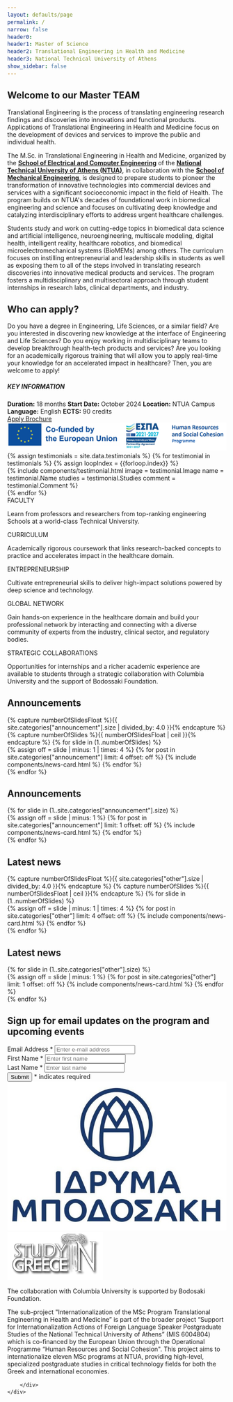 ```yaml
---
layout: defaults/page
permalink: /
narrow: false
header0:
header1: Master of Science
header2: Translational Engineering in Health and Medicine
header3: National Technical University of Athens
show_sidebar: false
---
```

<div class="container pb-5">
    <div class="row">
        <div class="col-lg-8 col-sm-12 pl-0 pr-0">
            <div class="col-12">
                <h2>Welcome to our Master TEAM</h2>
                <p>
                    Translational Engineering is the process of translating engineering research findings
                    and discoveries into innovations and functional products. Applications of Translational
                    Engineering in Health and Medicine focus on the development of devices and services to
                    improve the public and individual health.
                </p>
                <p>
                    The M.Sc. in Translational Engineering in Health and Medicine, organized by the
                    <a href="https://www.ece.ntua.gr/en"><strong>School of Electrical and Computer Engineering</strong></a>
                    of the <a href="https://www.ntua.gr/en/"><strong>National Technical University of Athens (NTUA)</strong></a>,
                    in collaboration with the <a href="http://www.mech.ntua.gr/en/"><strong>School of Mechanical Engineering</strong></a>,
                    is designed to prepare students to pioneer the transformation of innovative technologies into commercial
                    devices and services with a significant socioeconomic impact in the field of Health. The program builds
                    on NTUA's decades of foundational work in biomedical engineering and science and focuses on cultivating
                    deep knowledge and catalyzing interdisciplinary efforts to address urgent healthcare challenges.
                </p>
                <p>
                    Students study and work on cutting-edge topics in biomedical data science and artificial
                    intelligence, neuroengineering, multiscale modeling, digital health, intelligent reality, healthcare
                    robotics, and biomedical microelectromechanical systems (BioMEMs) among others. The curriculum focuses
                    on instilling entrepreneurial and leadership skills in students as well as exposing them to all of the
                    steps involved in translating research discoveries into innovative medical products and services.
                    The program fosters a multidisciplinary and multisectoral approach through student internships in
                    research labs, clinical departments, and industry.
                </p>
            </div>
            <div class="col-12">
                <h2>Who can apply?</h2>
                <p>
                    Do you have a degree in Engineering, Life Sciences, or a similar field? Are you interested in
                    discovering new knowledge at the interface of Engineering and Life Sciences? Do you enjoy
                    working in multidisciplinary teams to develop breakthrough health-tech products and services?
                    Are you looking for an academically rigorous training that will allow you to apply real-time
                    your knowledge for an accelerated impact in healthcare? Then, you are welcome to apply!
                </p>
            </div>
        </div>
        <div class="col-lg-4 col-sm-12 pl-3 pr-0">
            <div class="card text-white background-color-main border-0">
                <div class="card-body grey-box">
                    <h5 class="card-title text-center">KEY INFORMATION</h5>
                    <div class="d-flex flex-column card-text text-center">
                        <label class="mb-0"><strong>Duration:</Strong> 18 months</label>
                        <label class="mb-0"><strong>Start Date:</Strong> October 2024</label>
                        <label class="mb-0"><strong>Location:</Strong> NTUA Campus</label>
                        <label class="mb-0"><strong>Language:</Strong> English</label>
                        <label class="mb-0"><strong>ECTS:</Strong> 90 credits</label>
                    </div>
                </div>
            </div>
            <div class="col-12 mt-4 px-0">
                <a href="{{ site.baseurl }}/admissions" role="button" class="btn btn-custom">
                    <i class="fa-regular fa-pen-to-square fa-lg mr-2"></i>Apply
                </a>
                <a href="{{ site.baseurl }}/files/MasterTEAM-Brochure.pdf" role="button" class="btn btn-custom mt-3" target="_blank">
                    <i class="fa-solid fa-download fa-lg mr-2"></i>Brochure
                </a>
                <img href="https://www.elke.ntua.gr/research-activities/espa-programms/" role="button" class="btn btn-custom mt-3" target="_blank" decoding="async" src="theme/img/logos/espa-logo-english.png">
            </div>
            <div class="carousel carousel-testimonials slide w-100 mt-5" data-ride="carousel" data-interval="5000" id="testimonialsCarousel">
                <div class="row align-items-center">
                    <div class="col-12 lead testimonials-controls">
                        <a class="btn btn-carousel prev-tes" title="go back">
                            <i class="fa-solid fa-chevron-left fa-lg colored-main"></i>
                        </a>
                        <a class="btn btn-carousel next-tes" title="more">
                            <i class="fa-solid fa-chevron-right fa-lg colored-main"></i>
                        </a>
                    </div>
                </div>
                <div class="row pt-0 mt-2">
                    <div class="carousel-inner">
                        {% assign testimonials = site.data.testimonials %}
                        {% for testimonial in testimonials %}
                        {% assign loopIndex = {{forloop.index}} %}
                            <div class='{% if loopIndex == 1 %}carousel-item active{% else %}carousel-item{% endif %} justify-content-center'>
                                <div class="card-deck">
                                    {% include components/testimonial.html
                                        image = testimonial.Image
                                        name = testimonial.Name
                                        studies = testimonial.Studies
                                        comment = testimonial.Comment
                                    %}
                                </div>
                            </div>
                        {% endfor %}
                    </div>
                </div>
            </div>
        </div>
    </div>
    <div class="row mt-4 pl-2">
        <div class="custom-information-box col-12 px-0">
            <div class="row">
                <div class="information-box-component col">
                    <label class="title">
                        FACULTY
                    </label>
                    <p class="text">
                        Learn from professors and researchers from top-ranking engineering Schools at a world-class Technical University.
                    </p>
                </div>
                <div class="information-box-component col">
                    <label class="title">
                        CURRICULUM
                    </label>
                    <p class="text">
                        Academically rigorous coursework that links research-backed concepts to practice and accelerates impact in the healthcare domain.
                    </p>
                </div>
                <div class="information-box-component col">
                    <label class="title">
                        ENTREPRENEURSHIP
                    </label>
                    <p class="text">
                        Cultivate entrepreneurial skills to deliver high-impact solutions powered by deep science and technology.
                    </p>
                </div>
                <div class="information-box-component col">
                    <label class="title">
                        GLOBAL NETWORK
                    </label>
                    <p class="text">
                        Gain hands-on experience in the healthcare domain and build your professional network by interacting and connecting with a diverse community of experts from the industry, clinical sector, and regulatory bodies.
                    </p>
                </div>
                <div class="information-box-component col">
                    <label class="title">
                        STRATEGIC COLLABORATIONS
                    </label>
                    <p class="text">
                        Opportunities for internships and a richer academic experience are available to students through a strategic collaboration with Columbia University and the support of Bodossaki Foundation.
                    </p>
                </div>
            </div>
        </div>
    </div>
    <div class="row mt-5">
        <div class="carousel carousel-desktop carousel-desktop-announcement slide w-100" data-ride="false" data-interval="false" id="postsCarouselDesktop">
            <div class="row align-items-center">
                <div class="col-lg-10 col-8">
                    <h2>Announcements</h2>
                </div>
                <div class="col-lg-2 col-4 text-md-right lead d-flex justify-content-end">
                    <a class="btn btn-carousel prev-desk-announcement" title="go back">
                        <i class="fa-solid fa-chevron-left fa-lg colored-main"></i>
                    </a>
                    <a class="btn btn-carousel next-desk-announcement" title="more">
                        <i class="fa-solid fa-chevron-right fa-lg colored-main"></i>
                    </a>
                </div>
            </div>
            <div class="row pt-0 mt-2">
                <div class="carousel-inner">
                    {% capture numberOfSlidesFloat %}{{ site.categories["announcement"].size | divided_by: 4.0 }}{% endcapture %}
                    {% capture numberOfSlides %}{{ numberOfSlidesFloat | ceil }}{% endcapture %}
                    {% for slide in (1..numberOfSlides) %}
                        <div class='{% if slide == 1 %}carousel-item active{% else %}carousel-item{% endif %}'>
                            <div class="card-deck news-cards-container">
                                {% assign off = slide | minus: 1 | times: 4 %}
                                {% for post in site.categories["announcement"] limit: 4 offset: off %}
                                    {% include components/news-card.html %}
                                {% endfor %}
                            </div>
                        </div>
                    {% endfor %}
                </div>
            </div>
        </div>
        <div class="carousel carousel-mobile carousel-mobile-announcement slide w-100" data-ride="false" data-interval="false" id="postsCarouselMobile">
            <div class="row align-items-center">
                <div class="col-lg-10 col-8">
                    <h2>Announcements</h2>
                </div>
                <div class="col-lg-2 col-4 text-md-right lead d-flex justify-content-end">
                    <a class="btn btn-carousel prev-mob-announcement" title="go back">
                        <i class="fa-solid fa-chevron-left fa-lg colored-main"></i>
                    </a>
                    <a class="btn btn-carousel next-mob-announcement" title="more">
                        <i class="fa-solid fa-chevron-right fa-lg colored-main"></i>
                    </a>
                </div>
            </div>
            <div class="row pt-0 mt-2">
                <div class="carousel-inner">
                    {% for slide in (1..site.categories["announcement"].size) %}
                        <div class='{% if slide == 1 %}carousel-item active{% else %}carousel-item{% endif %}'>
                            <div class="card-deck news-cards-container">
                                {% assign off = slide | minus: 1 %}
                                {% for post in site.categories["announcement"] limit: 1 offset: off %}
                                    {% include components/news-card.html %}
                                {% endfor %}
                            </div>
                        </div>
                    {% endfor %}
                </div>
            </div>
        </div>
    </div>
    <div class="row mt-5">
        <div class="carousel carousel-desktop carousel-desktop-news slide w-100" data-ride="false" data-interval="false" id="postsCarouselDesktop">
            <div class="row align-items-center">
                <div class="col-lg-10 col-8">
                    <h2>Latest news</h2>
                </div>
                <div class="col-lg-2 col-4 text-md-right lead d-flex justify-content-end">
                    <a class="btn btn-carousel prev-desk-news" title="go back">
                        <i class="fa-solid fa-chevron-left fa-lg colored-main"></i>
                    </a>
                    <a class="btn btn-carousel next-desk-news" title="more">
                        <i class="fa-solid fa-chevron-right fa-lg colored-main"></i>
                    </a>
                </div>
            </div>
            <div class="row pt-0 mt-2">
                <div class="carousel-inner">
                    {% capture numberOfSlidesFloat %}{{ site.categories["other"].size | divided_by: 4.0 }}{% endcapture %}
                    {% capture numberOfSlides %}{{ numberOfSlidesFloat | ceil }}{% endcapture %}
                    {% for slide in (1..numberOfSlides) %}
                        <div class='{% if slide == 1 %}carousel-item active{% else %}carousel-item{% endif %}'>
                            <div class="card-deck news-cards-container">
                                {% assign off = slide | minus: 1 | times: 4 %}
                                {% for post in site.categories["other"] limit: 4 offset: off %}
                                    {% include components/news-card.html %}
                                {% endfor %}
                            </div>
                        </div>
                    {% endfor %}
                </div>
            </div>
        </div>
        <div class="carousel carousel-mobile carousel-mobile-news slide w-100" data-ride="false" data-interval="false" id="postsCarouselMobile">
            <div class="row align-items-center">
                <div class="col-lg-10 col-8">
                    <h2>Latest news</h2>
                </div>
                <div class="col-lg-2 col-4 text-md-right lead d-flex justify-content-end">
                    <a class="btn btn-carousel prev-mob-news" title="go back">
                        <i class="fa-solid fa-chevron-left fa-lg colored-main"></i>
                    </a>
                    <a class="btn btn-carousel next-mob-news" title="more">
                        <i class="fa-solid fa-chevron-right fa-lg colored-main"></i>
                    </a>
                </div>
            </div>
            <div class="row pt-0 mt-2">
                <div class="carousel-inner">
                    {% for slide in (1..site.categories["other"].size) %}
                        <div class='{% if slide == 1 %}carousel-item active{% else %}carousel-item{% endif %}'>
                            <div class="card-deck news-cards-container">
                                {% assign off = slide | minus: 1 %}
                                {% for post in site.categories["other"] limit: 1 offset: off %}
                                    {% include components/news-card.html %}
                                {% endfor %}
                            </div>
                        </div>
                    {% endfor %}
                </div>
            </div>
        </div>
    </div>
    <div class="row mt-5 pl-2">
        <h2>Sign up for email updates on the program and upcoming events</h2>
        <div id="mc_embed_signup" class="form-container">
            <form action="https://ntua.us12.list-manage.com/subscribe/post?u=2294fad3462396a281ff35e61&amp;id=edfa3a462d" method="post" id="mc-embedded-subscribe-form" name="mc-embedded-subscribe-form" class="validate" target="_blank" novalidate>
                <div id="mc_embed_signup_scroll">
                    <div class="mc-field-group form-group">
                        <label for="mce-EMAIL" class="font-weight-bold">Email Address <span class="asterisk colored-main">*</span></label>
                        <input type="email" value="" name="EMAIL" class="required email form-control" id="mce-EMAIL" placeholder="Enter e-mail address" required>
                    </div>
                    <div class="mc-field-group form-group">
                        <label for="mce-FNAME" class="font-weight-bold">First Name <span class="asterisk colored-main">*</span></label>
                        <input type="text" value="" name="FNAME" class="required form-control" id="mce-FNAME" placeholder="Enter first name" required>
                    </div>
                    <div class="mc-field-group form-group">
                        <label for="mce-LNAME" class="font-weight-bold">Last Name <span class="asterisk colored-main">*</span></label>
                        <input type="text" value="" name="LNAME" class="required form-control" id="mce-LNAME" placeholder="Enter last name" required>
                    </div>
                    <div id="mce-responses" class="clear foot">
                        <div class="response" id="mce-error-response" style="display:none"></div>
                        <div class="response" id="mce-success-response" style="display:none"></div>
                    </div>
                    <!-- real people should not fill this in and expect good things - do not remove this or risk form bot signups-->
                    <div style="position: absolute; left: -5000px;" aria-hidden="true"><input type="text" name="b_2294fad3462396a281ff35e61_edfa3a462d" tabindex="-1" value=""></div>
                    <div class="optionalParent">
                        <div class="clear foot">
                            <button type="submit" value="Subscribe" name="subscribe" id="mc-embedded-subscribe" class="btn btn-primary">Submit</button>
                            <span class="indicates-required float-right font-italic pt-2"><span class="asterisk colored-main font-weight-bold">*</span> indicates required</span>
                        </div>
                    </div>
                </div>
            </form>
        </div>
    </div>
    <div class="disclaimer-footer">
        <div class="disclaimer-logos">
            <img decoding="async" src="theme/img/logos/mpodosaki.jpg">
            <a href="https://studyingreece.edu.gr/" target="_blank">
                <img decoding="async" src="theme/img/logos/sig_logo_2.png">
            </a>
        </div>
        <div class="disclaimer-text">
            <p class="text-secondary">The collaboration with Columbia University is supported by Bodosaki Foundation.</p>
            <!--
            <p>This project "Support for Internationalization Actions of Postgraduate Studies of the National Technical University of Athens" (MIS 51461485)  is co-financed by Greece and the European Union (European Social Fund- ESF) through the Operational Programme "Human Resources Development, Education and Lifelong Learning 2014-2020".</p>
            -->
            <p class="text-primary">The sub-project "Internationalization of the MSc Program Translational Engineering in Health and Medicine” is part of the broader project “Support for Internationalization Actions of Foreign Language Speaker Postgraduate Studies of the National Technical University of Athens” (MIS 6004804) which is co-financed by the European Union through the Operational Programme “Human Resources and Social Cohesion". This project aims to internationalize eleven MSc programs at NTUA, providing high-level, specialized postgraduate studies in critical technology fields for both the Greek and international economies.</p>
            
        </div>
    </div>
</div>

<script type='text/javascript' src='//s3.amazonaws.com/downloads.mailchimp.com/js/mc-validate.js'></script>
<script type='text/javascript'>
    (function ($) {
        window.fnames = new Array();
        window.ftypes = new Array();
        fnames[0] = "EMAIL";
        ftypes[0] = "email";
        fnames[1] = "FNAME";
        ftypes[1] = "text";
        fnames[2] = "LNAME";
        ftypes[2] = "text";
        fnames[3] = "ADDRESS";
        ftypes[3] = "address";
        fnames[4] = "PHONE";
        ftypes[4] = "phone";
        fnames[5] = "BIRTHDAY";
        ftypes[5] = "birthday";
        fnames[6] = "MMERGE6";
        ftypes[6] = "dropdown";
        fnames[7] = "MMERGE7";
        ftypes[7] = "address";
    })(jQuery);
    var $mcj = jQuery.noConflict(true);
</script>

<script>
    // desktop carousel controls
    $('.next-desk-announcement').click(function(){ $('.carousel-desktop-announcement').carousel('next');return false; });
    $('.prev-desk-announcement').click(function(){ $('.carousel-desktop-announcement').carousel('prev');return false; });
    $('.next-desk-news').click(function(){ $('.carousel-desktop-news').carousel('next');return false; });
    $('.prev-desk-news').click(function(){ $('.carousel-desktop-news').carousel('prev');return false; });
    // mobile carousel controls
    $('.next-mob-announcement').click(function(){ $('.carousel-mobile-announcement').carousel('next');return false; });
    $('.prev-mob-announcement').click(function(){ $('.carousel-mobile-announcement').carousel('prev');return false; });
    $('.next-mob-news').click(function(){ $('.carousel-mobile-news').carousel('next');return false; });
    $('.prev-mob-news').click(function(){ $('.carousel-mobile-news').carousel('prev');return false; });
    // testimonials carousel controls
    $('.next-tes').click(function(){ $('.carousel-testimonials').carousel('next');return false; });
    $('.prev-tes').click(function(){ $('.carousel-testimonials').carousel('prev');return false; });
</script>

